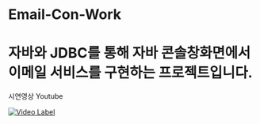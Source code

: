 # Email-Con-Work
# 자바와 JDBC를 통해 자바 콘솔창화면에서 이메일 서비스를 구현하는 프로젝트입니다.

시연영상 Youtube

[![Video Label](http://img.youtube.com/vi/ywuh7XYNA3c/0.jpg)](https://youtu.be/ywuh7XYNA3c)
